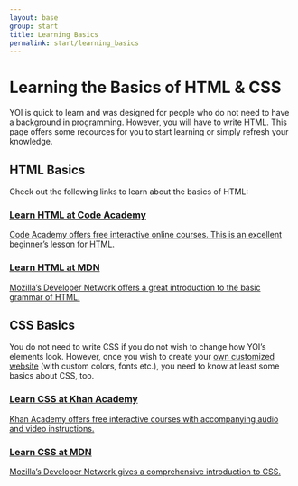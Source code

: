 ```yaml
---
layout: base
group: start
title: Learning Basics
permalink: start/learning_basics
---
```


# Learning the Basics of HTML & CSS

<p class="intro">YOI is quick to learn and was designed for people who do not need to have a background in programming. However, you will have to write HTML. This page offers some recources for you to start learning or simply refresh your knowledge.</p>

## HTML Basics

Check out the following links to learn about the basics of HTML:

<div class="grid-float m-t-4">
    <div class="w-1-2 p-r-2">
        <a class="box h-20 p-4 tdcr-none hvr-bg-gray-25" href="https://www.codecademy.com/courses/web-beginner-en-HZA3b/0/1">
           <h3 class="tc-gray-8">Learn HTML at Code Academy</h3>
           <p class="fs-15 m-t-2 tc-gray-15">Code Academy offers free interactive online courses. This is an excellent beginner’s lesson for HTML.</p>
        </a>
    </div>
    <div class="w-1-2 p-l-2">
        <a class="box h-20 p-4 tdcr-none hvr-bg-gray-25" href="https://developer.mozilla.org/en-US/docs/Learn/Getting_started_with_the_web/HTML_basics">
           <h3 class="tc-gray-8">Learn HTML at MDN</h3>
           <p class="fs-15 m-t-2 tc-gray-15">Mozilla’s Developer Network offers a great introduction to the basic grammar of HTML.</p>
        </a>
    </div>
</div>

## CSS Basics

You do not need to write CSS if you do not wish to change how YOI’s elements look. However, once you wish to create your [own customized website](workflow/customizing.html) (with custom colors, fonts etc.), you need to know at least some basics about CSS, too.

<div class="grid-float m-t-4">
    <div class="w-1-2 p-r-2">
        <a class="box h-20 p-4 tdcr-none hvr-bg-gray-25" href="https://www.khanacademy.org/computing/computer-programming/html-css/intro-to-css/p/css-basics">
           <h3 class="tc-gray-8">Learn CSS at Khan Academy</h3>
           <p class="fs-15 m-t-2 tc-gray-15">Khan Academy offers free interactive courses with accompanying audio and video instructions.</p>
        </a>
    </div>
    <div class="w-1-2 p-l-2">
        <a class="box h-20 p-4 tdcr-none hvr-bg-gray-25" href="https://developer.mozilla.org/en-US/docs/Learn/Getting_started_with_the_web/CSS_basics">
           <h3 class="tc-gray-8">Learn CSS at MDN</h3>
           <p class="fs-15 m-t-2 tc-gray-15">Mozilla’s Developer Network gives a comprehensive introduction to CSS.</p>
        </a>
    </div>
</div>
